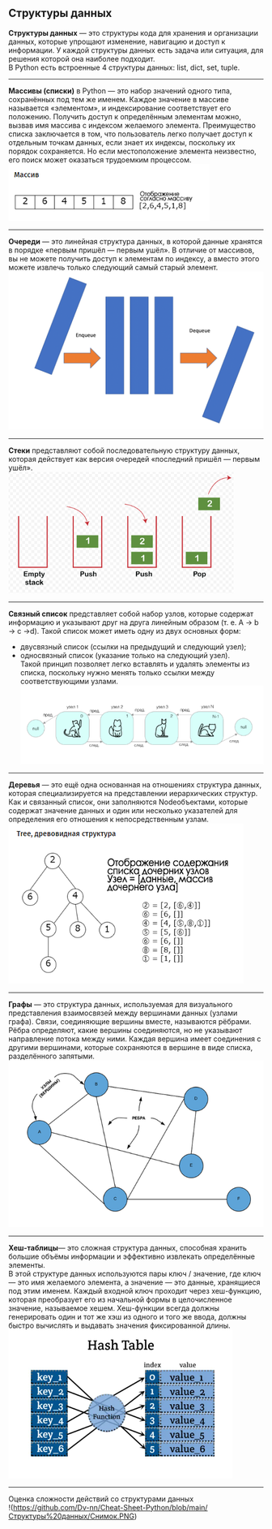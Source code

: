 ## Cтруктуры данных  
**Структуры данных** — это структуры кода для хранения и организации данных, которые упрощают изменение, навигацию и доступ к информации.
У каждой структуры данных есть задача или ситуация, для решения которой она наиболее подходит.   
В Python есть встроенные 4 структуры данных: list, dict, set, tuple.  
____
**Массивы (списки)** в Python — это набор значений одного типа, сохранённых под тем же именем.
Каждое значение в массиве называется «элементом», и индексирование соответствует его положению. 
Получить доступ к определённым элементам можно, вызвав имя массива с индексом желаемого элемента.
Преимущество списка заключается в том, что пользователь легко получает доступ к отдельным точкам данных, 
если знает их индексы, поскольку их порядок сохраняется. Но если местоположение элемента неизвестно, его поиск может оказаться трудоемким процессом.    
![Массивы](https://github.com/Dv-nn/Cheat-Sheet-Python/blob/main/Структуры%20данных/1.png)  
____
**Очереди** — это линейная структура данных, в которой данные хранятся в порядке «первым пришёл — первым ушёл».
В отличие от массивов, вы не можете получить доступ к элементам по индексу, а вместо этого можете извлечь только следующий самый старый элемент.    
![Очереди](https://github.com/Dv-nn/Cheat-Sheet-Python/blob/main/Структуры%20данных/2.png) 
____
**Стеки** представляют собой последовательную структуру данных, которая действует как версия очередей «последний пришёл — первым ушёл».  
![Стеки](https://github.com/Dv-nn/Cheat-Sheet-Python/blob/main/Структуры%20данных/3.png)  
____
**Связный список** представляет собой набор узлов, которые содержат информацию и указывают друг на друга линейным образом (т. е. A -> b -> c ->d). 
Такой список может иметь одну из двух основных форм:  
- двусвязный список (ссылки на предыдущий и следующий узел);  
- односвязный список (указание только на следующий узел).  
Такой принцип позволяет легко вставлять и удалять элементы из списка, поскольку нужно менять только ссылки между соответствующими узлами.  
![Связанный список](https://github.com/Dv-nn/Cheat-Sheet-Python/blob/main/Структуры%20данных/4.png)  
____
**Деревья** — это ещё одна основанная на отношениях структура данных, которая специализируется на представлении иерархических структур. 
Как и связанный список, они заполняются Nodeобъектами, которые содержат значение данных и один или несколько указателей для определения
его отношения к непосредственным узлам.  
![Деревья](https://github.com/Dv-nn/Cheat-Sheet-Python/blob/main/Структуры%20данных/5.png)  
____
**Графы** — это структура данных, используемая для визуального представления взаимосвязей между вершинами данных (узлами графа). 
Связи, соединяющие вершины вместе, называются рёбрами.
Рёбра определяют, какие вершины соединяются, но не указывают направление потока между ними. 
Каждая вершина имеет соединения с другими вершинами, которые сохраняются в вершине в виде списка, разделённого запятыми.  
![Графы](https://github.com/Dv-nn/Cheat-Sheet-Python/blob/main/Структуры%20данных/6.png)  
____
**Хеш-таблицы**— это сложная структура данных, способная хранить большие объёмы информации и эффективно извлекать определённые элементы.  
В этой структуре данных используются пары ключ / значение, где ключ — это имя желаемого элемента, а значение — это данные, хранящиеся под этим именем.
Каждый входной ключ проходит через хеш-функцию, которая преобразует его из начальной формы в целочисленное значение, 
называемое хешем. Хеш-функции всегда должны генерировать один и тот же хэш из одного и того же ввода, 
должны быстро вычислять и выдавать значения фиксированной длины.  
![Хэш-таблица](https://github.com/Dv-nn/Cheat-Sheet-Python/blob/main/Структуры%20данных/7.png)  
____  
Оценка сложности действий со структурами данных  
!(https://github.com/Dv-nn/Cheat-Sheet-Python/blob/main/Структуры%20данных/Снимок.PNG)  
